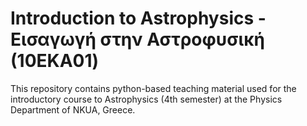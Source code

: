 # Introduction to Astrophysics - Εισαγωγή στην Αστροφυσική (10EKA01) 

This repository contains python-based teaching material used for the introductory course to Astrophysics (4th semester) at the Physics Department of NKUA, Greece.  
